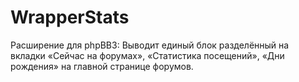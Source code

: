 # WrapperStats
Расширение для phpBB3: Выводит единый блок разделённый на вкладки «Сейчас на форумах», «Статистика посещений», «Дни рождения» на главной странице форумов.
